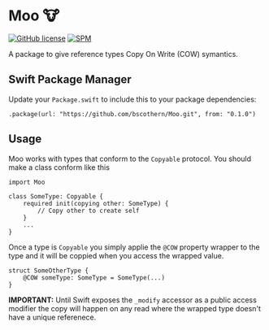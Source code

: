 # Moo 🐮

[![GitHub license](https://img.shields.io/badge/license-MIT-lightgrey.svg)](https://github.com/bscothern/Moo/blob/master/LICENSE.txt) [![SPM](https://img.shields.io/badge/spm-compatible-brightgreen.svg?style=flat)](https://swift.org/package-manager)

A package to give reference types Copy On Write (COW) symantics.


## Swift Package Manager
Update your `Package.swift` to include this to your package dependencies:
```
.package(url: "https://github.com/bscothern/Moo.git", from: "0.1.0")
```

## Usage
Moo works with types that conform to the `Copyable` protocol. You should make a class conform like this

```
import Moo

class SomeType: Copyable {
    required init(copying other: SomeType) {
        // Copy other to create self
    }
    ...
}
```

Once a type is `Copyable` you simply applie the `@COW` property wrapper to the type and it will be coppied when you access the wrapped value.

```
struct SomeOtherType {
    @COW someType: SomeType = SomeType(...)
}
```

**IMPORTANT:** Until Swift exposes the `_modify` accessor as a public access modifier the copy will happen on any read where the wrapped type doesn't have a unique referenece.
